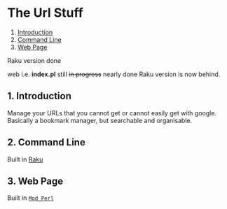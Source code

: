 The Url Stuff
=============

1. [Introduction](#1-introduction)
1. [Command Line](#2-command-line)
1. [Web Page](#3-web-page)

Raku version done

web i.e. **index.pl** still ~~in progress~~ nearly done Raku version is now behind.


## 1. Introduction

Manage your URLs that you cannot get or cannot easily get with google.
Basically a bookmark manager, but searchable and organisable.


## 2. Command Line 

Built in [Raku](https://raku.org/)

## 3. Web Page

Built in [`Mod_Perl`](https://perl.apache.org/)



